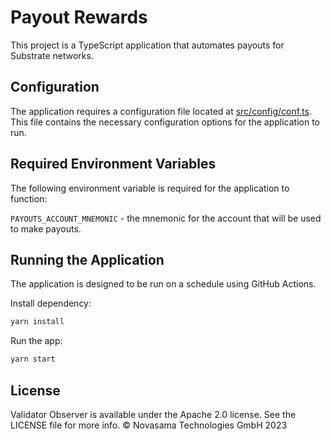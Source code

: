 # Payout Rewards
This project is a TypeScript application that automates payouts for Substrate networks.

## Configuration
The application requires a configuration file located at [src/config/conf.ts](src/config/conf.ts). This file contains the necessary configuration options for the application to run.

## Required Environment Variables
The following environment variable is required for the application to function:

`PAYOUTS_ACCOUNT_MNEMONIC` - the mnemonic for the account that will be used to make payouts.

## Running the Application
The application is designed to be run on a schedule using GitHub Actions.

Install dependency:
```bash
yarn install
```

Run the app:
```bash
yarn start
```

## License
Validator Observer is available under the Apache 2.0 license. See the LICENSE file for more info.
© Novasama Technologies GmbH 2023
